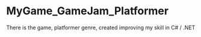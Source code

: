 # MyGame_GameJam_Platformer
There is the game, platformer genre, created improving my skill in C# / .NET
